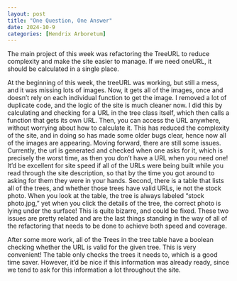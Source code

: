 ```yaml
---
layout: post
title: "One Question, One Answer"
date: 2024-10-9
categories: [Hendrix Arboretum]
---
```


The main project of this week was refactoring the TreeURL to reduce complexity and make the site easier to manage. If we need oneURL, it should be calculated in a single place. 

At the beginning of this week, the treeURL was working, but still a mess, and it was missing lots of images. Now, it gets all of the images, once and doesn’t rely on each individual function to get the image. I removed a lot of duplicate code, and the logic of the site is much cleaner now. I did this by calculating and checking for a URL in the tree class itself, which then calls a function that gets its own URL. Then, you can access the URL anywhere, without worrying about how to calculate it. This has reduced the complexity of the site, and in doing so has made some older bugs clear, hence now all of the images are appearing. Moving forward, there are still some issues. Currently, the url is generated and checked when one asks for it, which is precisely the worst time, as then you don’t have a URL when you need one! It’d be excellent for site speed if all of the URLs were being built while you read through the site description, so that by the time you got around to asking for them they were in your hands. Second, there is a table that lists all of the trees, and whether those trees have valid URLs, ie not the stock photo. When you look at the table, the tree is always labeled “stock photo.jpg,” yet when you click the details of the tree, the correct photo is lying under the surface! This is quite bizarre, and could be fixed. These two issues are pretty related and are the last things standing in the way of all of the refactoring that needs to be done to achieve both speed and coverage. 

After some more work, all of the Trees in the tree table have a boolean checking whether the URL is valid for the given tree. This is very convenient! The table only checks the trees it needs to, which is a good time saver. However, it’d be nice if this information was already ready, since we tend to ask for this information a lot throughout the site. 